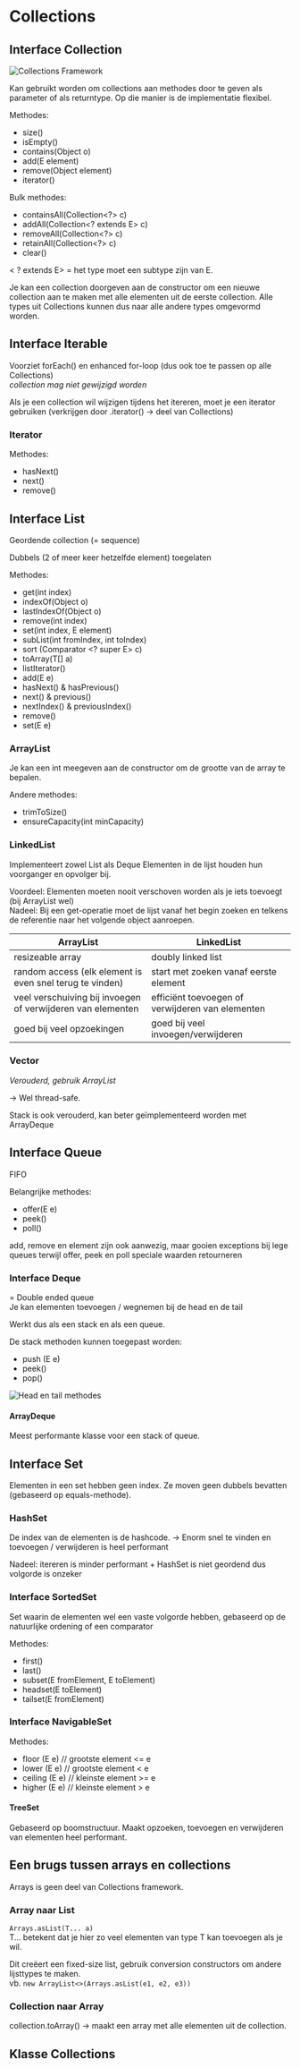 # Collections


## Interface Collection<E>

![Collections Framework](./img/h06/CollectionsFramework.png)

Kan gebruikt worden om collections aan methodes door te geven als parameter of als returntype. Op die manier is de implementatie flexibel.

Methodes:
- size()
- isEmpty()
- contains(Object o)
- add(E element)
- remove(Object element)
- iterator()

Bulk methodes:
- containsAll(Collection<?> c)
- addAll(Collection<? extends E> c)
- removeAll(Collection<?> c)
- retainAll(Collection<?> c)
- clear()

< ? extends E> = het type moet een subtype zijn van E.

Je kan een collection doorgeven aan de constructor om een nieuwe collection aan te maken met alle elementen uit de eerste collection. Alle types uit Collections kunnen dus naar alle andere types omgevormd worden.

## Interface Iterable<E>

Voorziet forEach() en enhanced for-loop (dus ook toe te passen op alle Collections) <br> *collection mag niet gewijzigd worden*

Als je een collection wil wijzigen tijdens het itereren, moet je een iterator gebruiken (verkrijgen door .iterator() -> deel van Collections<E>)

### Iterator
Methodes:
- hasNext()
- next()
- remove()

## Interface List<E>
Geordende collection (= sequence)

Dubbels (2 of meer keer hetzelfde element) toegelaten

Methodes:
- get(int index)
- indexOf(Object o)
- lastIndexOf(Object o)
- remove(int index)
- set(int index, E element)
- subList(int fromIndex, int toIndex)
- sort (Comparator <? super E> c)
- toArray(T[] a)
- listIterator()
- add(E e)
- hasNext() & hasPrevious()
- next() & previous()
- nextIndex() & previousIndex()
- remove()
- set(E e)

### ArrayList<E>
Je kan een int meegeven aan de constructor om de grootte van de array te bepalen.

Andere methodes:
- trimToSize()
- ensureCapacity(int minCapacity)

### LinkedList<E>
Implementeert zowel List<E> als Deque<E>
Elementen in de lijst houden hun voorganger en opvolger bij.

Voordeel: Elementen moeten nooit verschoven worden als je iets toevoegt (bij ArrayList wel) <br>
Nadeel: Bij een get-operatie moet de lijst vanaf het begin zoeken en telkens de referentie naar het volgende object aanroepen.

|ArrayList|LinkedList|
|----|----|
| resizeable array | doubly linked list |
| random access (elk element is even snel terug te vinden) | start met zoeken vanaf eerste element |
|veel verschuiving bij invoegen of verwijderen van elementen| efficiënt toevoegen of verwijderen van elementen |
|goed bij veel opzoekingen|goed bij veel invoegen/verwijderen|

### Vector <E>
*Verouderd, gebruik ArrayList*

-> Wel thread-safe.

Stack<E> is ook verouderd, kan beter geïmplementeerd worden met ArrayDeque<E>

## Interface Queue<E>
FIFO

Belangrijke methodes:
- offer(E e)
- peek()
- poll()

add, remove en element zijn ook aanwezig, maar gooien exceptions bij lege queues terwijl offer, peek en poll speciale waarden retourneren

### Interface Deque<E>
= Double ended queue <br>
Je kan elementen toevoegen / wegnemen bij de head en de tail

Werkt dus als een stack en als een queue.

De stack methoden kunnen toegepast worden:
- push (E e)
- peek()
- pop()

![Head en tail methodes](./img/h06/DequeOperations.png)

#### ArrayDeque
Meest performante klasse voor een stack of queue.

## Interface Set<E>
Elementen in een set hebben geen index. Ze moven geen dubbels bevatten (gebaseerd op equals-methode).

### HashSet<E>
De index van de elementen is de hashcode. -> Enorm snel te vinden en toevoegen / verwijderen is heel performant

Nadeel: itereren is minder performant + HashSet is niet geordend dus volgorde is onzeker

### Interface SortedSet<E>
Set waarin de elementen wel een vaste volgorde hebben, gebaseerd op de natuurlijke ordening of een comparator

Methodes:
- first()
- last()
- subset(E fromElement, E toElement)
- headset(E toElement)
- tailset(E fromElement)

### Interface NavigableSet<E>

Methodes:
- floor (E e) // grootste element <= e
- lower (E e) // grootste element < e
- ceiling (E e) // kleinste element >= e
- higher (E e) // kleinste element > e

#### TreeSet<E>
Gebaseerd op boomstructuur. Maakt opzoeken, toevoegen en verwijderen van elementen heel performant.

## Een brugs tussen arrays en collections
Arrays is geen deel van Collections framework.

### Array naar List
`Arrays.asList(T... a)` <br>
T... betekent dat je hier zo veel elementen van type T kan toevoegen als je wil.

Dit creëert een fixed-size list, gebruik conversion constructors om andere lijsttypes te maken. <br>
vb. `new ArrayList<>(Arrays.asList(e1, e2, e3))`

### Collection naar Array
collection.toArray() -> maakt een array met alle elementen uit de collection.




## Klasse Collections

